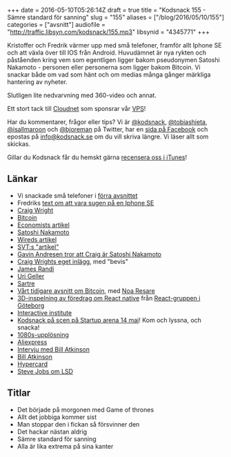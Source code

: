 +++
date = 2016-05-10T05:26:14Z
draft = true
title = "Kodsnack 155 - Sämre standard för sanning"
slug = "155"
aliases = ["/blog/2016/05/10/155"]
categories = ["avsnitt"]
audiofile = "http://traffic.libsyn.com/kodsnack/155.mp3"
libsynid = "4345771"
+++

Kristoffer och Fredrik värmer upp med små telefoner, framför allt Iphone SE och att växla över till IOS från Android. Huvudämnet är nya rykten och påståenden kring vem som egentligen ligger bakom pseudonymen Satoshi Nakamoto - personen eller personerna som ligger bakom Bitcoin. Vi snackar både om vad som hänt och om medias många gånger märkliga hantering av nyheter.

Slutligen lite nedvarvning med 360-video och annat.

Ett stort tack till [Cloudnet](http://www.cloudnet.se) som sponsrar vår [VPS](http://en.wikipedia.org/wiki/Virtual_private_server)!

Har du kommentarer, frågor eller tips? Vi är [@kodsnack](https://www.twitter.com/kodsnack), [@tobiashieta](https://www.twitter.com/tobiashieta), [@isallmaroon](https://www.twitter.com/isallmaroon) och [@bjoreman](https://www.twitter.com/bjoreman) på Twitter, har en [sida på Facebook](https://www.facebook.com/kodsnack) och epostas på [info@kodsnack.se](mailto:info@kodsnack.se) om du vill skriva längre. Vi läser allt som skickas.

Gillar du Kodsnack får du hemskt gärna [recensera oss i iTunes](http://itunes.apple.com/se/podcast/kodsnack/id561631498?l=en)!

## Länkar ##
* Vi snackade små telefoner i [förra avsnittet](http://kodsnack.se/154/)
* Fredriks [text om att vara sugen på en Iphone SE](http://bjoreman.com/thoughts/downsizing.html)
* [Craig Wright](https://en.wikipedia.org/wiki/Craig_Steven_Wright)
* [Bitcoin](https://en.wikipedia.org/wiki/Bitcoin)
* [Economists artikel](http://www.economist.com/news/briefings/21698061-craig-steven-wright-claims-be-satoshi-nakamoto-bitcoin)
* [Satoshi Nakamoto](https://en.wikipedia.org/wiki/Satoshi_Nakamoto)
* [Wireds artikel](https://www.wired.com/2015/12/new-clues-suggest-satoshi-suspect-craig-wright-may-be-a-hoaxer/)
* [SVT:s "artikel"](http://www.svt.se/nyheter/utrikes/efter-ar-av-spekulationer-han-ar-bitcoins-skapare)
* [Gavin Andresen tror att Craig är Satoshi Nakamoto](http://gavinandresen.ninja/satoshi)
* [Craig Wrights eget inlägg](http://www.drcraigwright.net/jean-paul-sartre-signing-significance/), med "bevis"
* [James Randi](https://en.wikipedia.org/wiki/James_Randi)
* [Uri Geller](https://en.wikipedia.org/wiki/Uri_Geller)
* [Sartre](https://en.wikipedia.org/wiki/Jean-Paul_Sartre)
* [Vårt tidigare avsnitt om Bitcoin](http://kodsnack.se/42/), med [Noa Resare](https://www.twitter.com/blippie)
* [3D-inspelning av föredrag om React native](https://www.youtube.com/watch?v=g5PJEjlSSaQ) från [React-gruppen i Göteborg](http://www.meetup.com/ReactJS-Goteborg/)
* [Interactive institute](https://www.tii.se/)
* [Kodsnack på scen på Startup arena 14 maj](http://www.gbgtechweek.com/#startuparena)! Kom och lyssna, och snacka!
* [1080s-upplösning](https://www.reddit.com/r/youtube/comments/3x2qq1/can_someone_please_explain_what_the_resolution/)
* [Aliexpress](http://www.aliexpress.com/)
* [Intervju med Bill Atkinson](https://twit.tv/shows/triangulation/episodes/247)
* [Bill Atkinson](https://en.wikipedia.org/wiki/Bill_Atkinson)
* [Hypercard](https://en.wikipedia.org/wiki/HyperCard)
* [Steve Jobs om LSD](http://www.goodreads.com/quotes/542554-taking-lsd-was-a-profound-experience-one-of-the-most)

## Titlar ##
* Det började på morgonen med Game of thrones
* Allt det jobbiga kommer sist
* Man stoppar den i fickan så försvinner den
* Det hackar nästan aldrig
* Sämre standard för sanning
* Alla är lika extrema på sina kanter